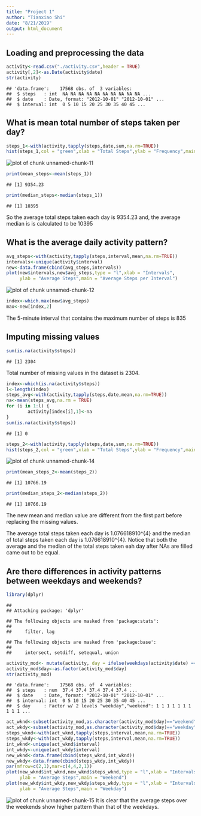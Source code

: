 ```yaml
---
title: "Project 1"
author: "Tianxiao Shi"
date: "8/21/2019"
output: html_document
---
```


## Loading and preprocessing the data

```r
activity<-read.csv("./activity.csv",header = TRUE)
activity[,2]<-as.Date(activity$date)
str(activity)
```

```
## 'data.frame':	17568 obs. of  3 variables:
##  $ steps   : int  NA NA NA NA NA NA NA NA NA NA ...
##  $ date    : Date, format: "2012-10-01" "2012-10-01" ...
##  $ interval: int  0 5 10 15 20 25 30 35 40 45 ...
```


## What is mean total number of steps taken per day?

```r
steps_1<-with(activity,tapply(steps,date,sum,na.rm=TRUE))
hist(steps_1,col = "green",xlab = "Total Steps",ylab = "Frequency",main = "Total Number of Steps per Day")
```

![plot of chunk unnamed-chunk-11](figure/unnamed-chunk-11-1.png)

```r
print(mean_steps<-mean(steps_1))
```

```
## [1] 9354.23
```

```r
print(median_steps<-median(steps_1))
```

```
## [1] 10395
```
So the average total steps taken each day is 9354.23 and, the average median is is calculated to be 10395

## What is the average daily activity pattern?

```r
avg_steps<-with(activity,tapply(steps,interval,mean,na.rm=TRUE))
intervals<-unique(activity$interval)
new<-data.frame(cbind(avg_steps,intervals))
plot(new$intervals,new$avg_steps,type = "l",xlab = "Intervals",
     ylab = "Average Steps",main = "Average Steps per Interval")
```

![plot of chunk unnamed-chunk-12](figure/unnamed-chunk-12-1.png)

```r
index<-which.max(new$avg_steps)
max<-new[index,2]
```
The 5-minute interval that contains the maximum number of steps is 835

## Imputing missing values

```r
sum(is.na(activity$steps))
```

```
## [1] 2304
```
Total number of missing values in the dataset is 2304.


```r
index<-which(is.na(activity$steps))
l<-length(index)
steps_avg<-with(activity,tapply(steps,date,mean,na.rm=TRUE))
na<-mean(steps_avg,na.rm = TRUE)
for (i in 1:l) {
        activity[index[i],1]<-na
}
sum(is.na(activity$steps))
```

```
## [1] 0
```

```r
steps_2<-with(activity,tapply(steps,date,sum,na.rm=TRUE))
hist(steps_2,col = "green",xlab = "Total Steps",ylab = "Frequency",main = "Total Number of Steps per Day")
```

![plot of chunk unnamed-chunk-14](figure/unnamed-chunk-14-1.png)

```r
print(mean_steps_2<-mean(steps_2))
```

```
## [1] 10766.19
```

```r
print(median_steps_2<-median(steps_2))
```

```
## [1] 10766.19
```
The new mean and median value are different from the first part before replacing the missing values.

The average total steps taken each day is 1.076618910^{4} and the median of total steps taken each day is 1.076618910^{4}. Notice that both the average and the median of the total steps taken eah day after NAs are filled came out to be equal.

## Are there differences in activity patterns between weekdays and weekends?

```r
library(dplyr)
```

```
## 
## Attaching package: 'dplyr'
```

```
## The following objects are masked from 'package:stats':
## 
##     filter, lag
```

```
## The following objects are masked from 'package:base':
## 
##     intersect, setdiff, setequal, union
```

```r
activity_mod<- mutate(activity, day = ifelse(weekdays(activity$date) == "Saturday" | weekdays(activity$date) == "Sunday", "weekend", "weekday"))
activity_mod$day<-as.factor(activity_mod$day)
str(activity_mod)
```

```
## 'data.frame':	17568 obs. of  4 variables:
##  $ steps   : num  37.4 37.4 37.4 37.4 37.4 ...
##  $ date    : Date, format: "2012-10-01" "2012-10-01" ...
##  $ interval: int  0 5 10 15 20 25 30 35 40 45 ...
##  $ day     : Factor w/ 2 levels "weekday","weekend": 1 1 1 1 1 1 1 1 1 1 ...
```

```r
act_wknd<-subset(activity_mod,as.character(activity_mod$day)=="weekend")
act_wkdy<-subset(activity_mod,as.character(activity_mod$day)=="weekday")
steps_wknd<-with(act_wknd,tapply(steps,interval,mean,na.rm=TRUE))
steps_wkdy<-with(act_wkdy,tapply(steps,interval,mean,na.rm=TRUE))
int_wknd<-unique(act_wknd$interval)
int_wkdy<-unique(act_wkdy$interval)
new_wknd<-data.frame(cbind(steps_wknd,int_wknd))
new_wkdy<-data.frame(cbind(steps_wkdy,int_wkdy))
par(mfrow=c(2,1),mar=c(4,4,2,1))
plot(new_wknd$int_wknd,new_wknd$steps_wknd,type = "l",xlab = "Intervals",
     ylab = "Average Steps",main = "Weekend")
plot(new_wkdy$int_wkdy,new_wkdy$steps_wkdy,type = "l",xlab = "Intervals",
     ylab = "Average Steps",main = "Weekday")
```

![plot of chunk unnamed-chunk-15](figure/unnamed-chunk-15-1.png)
It is clear that the average steps over the weekends show higher pattern than that of the weekdays.

